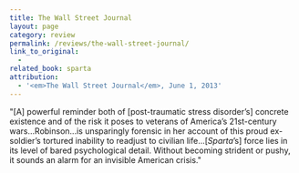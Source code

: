 ```yaml
---
title: The Wall Street Journal
layout: page
category: review
permalink: /reviews/the-wall-street-journal/
link_to_original:
  - 
related_book: sparta
attribution:
  - '<em>The Wall Street Journal</em>, June 1, 2013'
---
```

 "[A] powerful reminder both of [post-traumatic stress disorder’s] concrete existence and of the risk it poses to veterans of America’s 21st-century wars...Robinson...is unsparingly forensic in her account of this proud ex-soldier’s tortured inability to readjust to civilian life...[<em>Sparta</em>’s] force lies in its level of bared psychological detail. Without becoming strident or pushy, it sounds an alarm for an invisible American crisis."